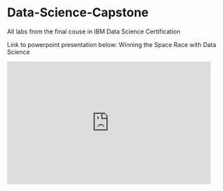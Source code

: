 # Data-Science-Capstone
All labs from the final couse in IBM Data Science Certification 

Link to powerpoint presentation below: Winning the Space Race with Data Science
<iframe src="https://onedrive.live.com/embed?cid=BDE32E52F252A1FD&amp;resid=BDE32E52F252A1FD%21184&amp;authkey=AO1yxLqkitOIyNg&amp;em=2&amp;wdAr=1.7777777777777777" width="476px" height="288px" frameborder="0">This is an embedded <a target="_blank" href="https://office.com">Microsoft Office</a> presentation, powered by <a target="_blank" href="https://office.com/webapps">Office</a>.</iframe>
